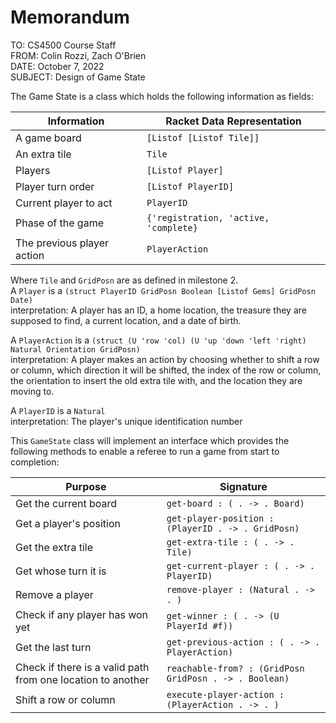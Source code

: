 # Memorandum

TO: CS4500 Course Staff  
FROM: Colin Rozzi, Zach O'Brien  
DATE: October 7, 2022  
SUBJECT: Design of Game State

The Game State is a class which holds the following information as fields:

| Information | Racket Data Representation|  
|-----|----|
|A game board|`[Listof [Listof Tile]]`|
|An extra tile|`Tile`|
|Players| `[Listof Player]`|
|Player turn order | `[Listof PlayerID]` |
|Current player to act | `PlayerID`|
|Phase of the game| `{'registration, 'active, 'complete}`|
|The previous player action| `PlayerAction`|

Where `Tile` and `GridPosn` are as defined in milestone 2.  
A `Player` is a `(struct PlayerID GridPosn Boolean [Listof Gems] GridPosn Date)`  
interpretation: A player has an ID, a home location, the treasure they are supposed to find,  a current location, and a date of birth.

A `PlayerAction` is a `(struct (U 'row 'col) (U 'up 'down 'left 'right) Natural Orientation GridPosn)`  
interpretation: A player makes an action by choosing whether to shift a row or column, which direction it will be shifted, the index of the row or column, the orientation to insert the old extra tile with, and the location they are moving to.

A `PlayerID` is a `Natural`  
interpretation: The player's unique identification number

This `GameState` class will implement an interface which provides the following methods to enable a referee to run a game from start to completion:

| Purpose | Signature |
|--------|---------|
| Get the current board | `get-board : ( . -> . Board)`|
| Get a player's position | `get-player-position : (PlayerID . -> . GridPosn)` |
| Get the extra tile | `get-extra-tile : ( . -> . Tile)`|
| Get whose turn it is | `get-current-player : ( . -> . PlayerID)` |
| Remove a player | `remove-player : (Natural . -> . )`|
| Check if any player has won yet | `get-winner : ( . -> (U PlayerId #f))` |
| Get the last turn | `get-previous-action : ( . -> . PlayerAction)` | 
| Check if there is a valid path from one location to another | `reachable-from? : (GridPosn GridPosn . -> . Boolean)` |
| Shift a row or column | `execute-player-action : (PlayerAction . -> . )` |
